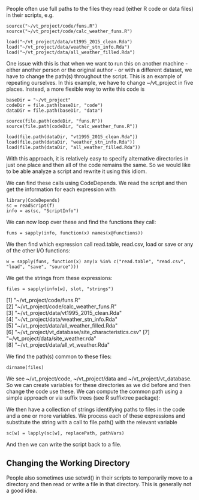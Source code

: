 People often use full paths to the files they read (either R code or data files)
in their scripts, e.g.
```
source("~/vt_project/code/funs.R")
source("~/vt_project/code/calc_weather_funs.R")

load("~/vt_project/data/vt1995_2015_clean.Rda")
load("~/vt_project/data/weather_stn_info.Rda")
load("~/vt_project/data/all_weather_filled.Rda")
```
One issue with this is that when we want to run this on
another machine - either another person or the original author -
or with a different dataset, we have to change the path(s) throughout 
the script. This is an example of repeating ourselves.
In this example, we have to change ~/vt_project in five places.
Instead, a more flexible way to write this code is
```
baseDir = "~/vt_project"
codeDir = file.path(baseDir, "code")
dataDir = file.path(baseDir, "data")
```
```
source(file.path(codeDir, "funs.R"))
source(file.path(codeDir, "calc_weather_funs.R"))

load(file.path(dataDir, "vt1995_2015_clean.Rda"))
load(file.path(dataDir, "weather_stn_info.Rda"))
load(file.path(dataDir, "all_weather_filled.Rda"))
```
With this approach, it is relatively easy to specify alternative directories
in just one place and then all of the code remains the same.
So we would like to be able analyze a script and rewrite it using this idiom.

We can find these calls  using CodeDepends.
We read the script and then get the information for each expression with
```
library(CodeDepends)
sc = readScript(f)
info = as(sc, "ScriptInfo")
```
We can now loop over these and find the functions they call:
```
funs = sapply(info, function(x) names(x@functions))
```

We then find which expression call read.table, read.csv, load or save or any of the other
I/O functions:
```
w = sapply(funs, function(x) any(x %in% c("read.table", "read.csv", "load", "save", "source")))
```

We get the strings from these expressions:
```
files = sapply(info[w], slot, "strings")
```
[1] "~/vt_project/code/funs.R"                         
[2] "~/vt_project/code/calc_weather_funs.R"            
[3] "~/vt_project/data/vt1995_2015_clean.Rda"          
[4] "~/vt_project/data/weather_stn_info.Rda"           
[5] "~/vt_project/data/all_weather_filled.Rda"         
[6] "~/vt_project/vt_database/site_characteristics.csv"
[7] "~/vt_project/data/site_weather.rda"               
[8] "~/vt_project/data/all_vt_weather.Rda"             


We find the path(s) common to these files:
```
dirname(files)
```
We see ~/vt_project/code, ~/vt_project/data and ~/vt_project/vt_database.
So we can create variables for these directories as we did before
and then change the code use these.
We can compute the common path using a simple approach or via suffix trees (see R suffixtree
package):

We then have a collection of strings identifying paths to files in the code and a 
one or more variables. We process each of these expressions and substitute the 
string with a call to file.path() with the relevant variable 
```
sc[w] = lapply(sc[w], replacePath, pathVars)
```
And then we can write the script back to a file.

## Changing the Working Directory
People also sometimes use setwd() in their scripts 
to temporarily move to a directory and then read or write a file in that directory.
This is generally not a good idea.
